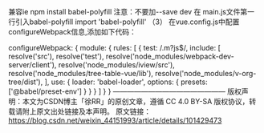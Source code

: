 兼容ie
npm install babel-polyfill 注意：不要加--save dev
在 main.js文件第一行引入babel-polyfill
	import 'babel-polyfill'
（3） 在vue.config.js中配置configureWebpack信息,添加如下代码：

configureWebpack: {
    module: {
      rules: [
        {
          test: /\.m?js$/,
          include: [
            resolve('src'),
            resolve('test'),
            resolve('node_modules/webpack-dev-server/client'),
            resolve('node_modules/iview/src'),
            resolve('node_modules/tree-table-vue/lib'),
            resolve('node_modules/v-org-tree/dist'),
          ],
          use: {
            loader: 'babel-loader',
            options: {
              presets: ['@babel/preset-env']
            }
          }
        }
      ]
    }
  }	
————————————————
版权声明：本文为CSDN博主「徐RR」的原创文章，遵循 CC 4.0 BY-SA 版权协议，转载请附上原文出处链接及本声明。
原文链接：https://blog.csdn.net/weixin_44151993/article/details/101429473
